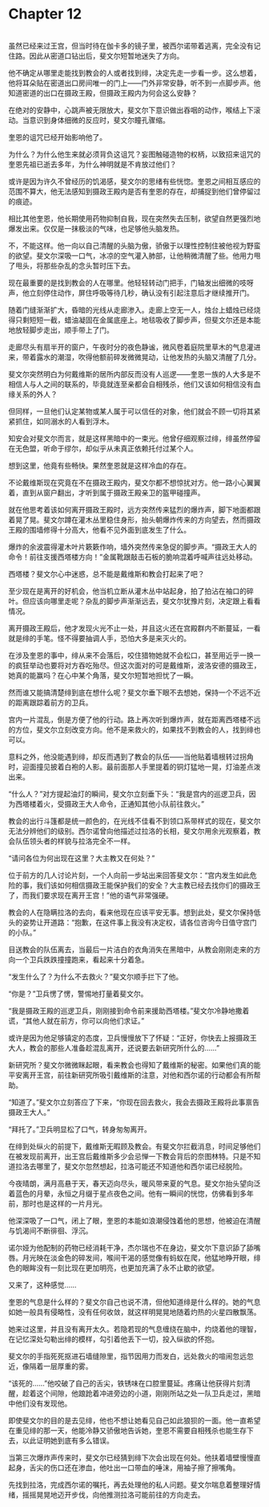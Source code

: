 # Chapter 12

<br>
虽然已经来过王宫，但当时待在伽卡多的镜子里，被西尔诺带着逃离，完全没有记住路。因此从密道口钻出后，斐文尔短暂地迷失了方向。

他不确定从哪里走能找到教会的人或者找到绯，决定先走一步看一步。这么想着，他将耳朵贴在密道出口房间唯一的门上——门外非常安静，听不到一点脚步声。他知道密道的出口在摄政王殿，但摄政王殿内为何会这么安静？

在绝对的安静中，心跳声被无限放大，斐文尔下意识做出吞咽的动作，喉结上下滚动。当意识到身体细微的反应时，斐文尔瞳孔骤缩。

奎恩的诅咒已经开始影响他了。

为什么？为什么他生来就必须背负这诅咒？妄图触碰造物的权柄，以致招来诅咒的奎恩先祖已逝去多年，为什么神明就是不肯放过他们？

或许是因为许久不曾经历的饥渴感，斐文尔的思绪有些恍惚。奎恩之间相互感应的范围不算大，他无法感知到摄政王殿内是否有奎恩的存在，却捕捉到他们曾停留过的痕迹。

相比其他奎恩，他长期使用药物抑制自我，现在突然失去压制，欲望自然更强烈地爆发出来。仅仅是一抹极淡的气味，也足够他头脑发热。

不，不能这样。他一向以自己清醒的头脑为傲，骄傲于以理性控制住被他视为野蛮的欲望。斐文尔深吸一口气，冰凉的空气灌入肺部，让他稍微清醒了些。他用力甩了甩头，将那些杂乱的念头暂时压下去。

现在最重要的是找到教会的人在哪里。他轻轻转动门把手，门轴发出细微的吱呀声，他立刻停住动作，屏住呼吸等待几秒，确认没有引起注意后才继续推开门。

随着门缝渐渐扩大，昏暗的光线从走廊渗入。走廊上空无一人，烛台上蜡烛已经烧得只剩短短一截，蜡油凝固在金属底座上。地毯吸收了脚步声，但斐文尔还是本能地放轻脚步走出，顺手带上了门。

走廊尽头有扇半开的窗户，午夜时分的夜色静谧，微风卷着庭院里草木的气息灌进来，带着露水的潮湿，吹得他额前碎发微微晃动，让他发热的头脑又清醒了几分。

斐文尔突然明白为何戴维斯的居所内部反而没有人巡逻——奎恩一族的人大多是不相信人与人之间的联系的，毕竟就连至亲都会自相残杀，他们又该如何相信没有血缘关系的外人？

但同样，一旦他们认定某物或某人属于可以信任的对象，他们就会不顾一切将其紧紧抓住，如同溺水的人看到浮木。

知安会对斐文尔而言，就是这样黑暗中的一束光。他曾仔细观察过绯，绯虽然停留在无色盟，听命于缪尔，却似乎从未真正依赖托付过某个人。

想到这里，他竟有些畅快。果然奎恩就是这样冷血的存在。

不论戴维斯现在究竟在不在摄政王殿内，斐文尔都不想惊扰对方。他一路小心翼翼着，直到从窗户翻出，才听到属于摄政王殿亲卫的盔甲碰撞声。

就在他思考着该如何离开摄政王殿时，远方突然传来猛烈的爆炸声，脚下地面都跟着晃了晃。斐文尔蹲在灌木丛里稳住身形，抬头朝爆炸传来的方向望去，然而摄政王殿的围墙修得十分高大，他看不见外面到底发生了什么。

爆炸的余波震得灌木叶片簌簌作响，墙外突然传来急促的脚步声。“摄政王大人的命令！前往支援西塔楼方向！”金属靴跟敲击石板的脆响混着呼喊声往远处移动。

西塔楼？斐文尔心中迷惑，总不能是戴维斯和教会打起来了吧？

至少现在是离开的好机会，他当机立断从灌木丛中站起身，拍了拍沾在袖口的碎叶。但应该向哪里走呢？杂乱的脚步声渐渐远去，斐文尔犹豫片刻，决定跟上看看情况。

离开摄政王殿后，他才发现火光不止一处，并且这火还在宫殿群内不断蔓延，一看就是绯的手笔。怪不得要抽调人手，恐怕大多是来灭火的。

在涉及奎恩的事中，绯从来不会落后，咬住猎物她就不会松口，甚至用近乎一换一的疯狂举动也要将对方吞吃殆尽。但这次面对的可是戴维斯，波洛安德的摄政王，她真的能赢吗？在心中某个角落，斐文尔短暂地担忧了一瞬。

然而谁又能搞清楚绯到底在想什么呢？斐文尔垂下眼不去想她，保持一个不远不近的距离跟踪着前方的卫兵。

宫内一片混乱，倒是方便了他的行动。路上再次听到爆炸声，就在距离西塔楼不远的方位，斐文尔立刻改变方向。他不是来救火的，如果找不到教会的人，找到绯也可以。

意料之外，他没能遇到绯，却反而遇到了教会的队伍——当他贴着墙根转过拐角时，迎面撞见披着白袍的人影。最前面那人手里提着的铜灯猛地一晃，灯油差点泼出来。

“什么人？”对方提起油灯的瞬间，斐文尔立刻垂下头：“我是宫内的巡逻卫兵，因为西塔楼着火，受摄政王大人命令，正通知其他小队前往救火。”

教会的出行斗篷都是统一颜色的，在光线不佳看不到领口系带样式的现在，斐文尔无法分辨他们的级别。西尔诺曾向他描述过拉洛的长相，斐文尔用余光观察着，教会队伍领头者的样貌与拉洛完全不一样。

“请问各位为何出现在这里？大主教又在何处？”

位于前方的几人讨论片刻，一个人向前一步站出来回答斐文尔：“宫内发生如此危险的事，我们该如何相信摄政王能保护我们的安全？大主教已经去找你们的摄政王了，而我们要求现在离开王宫！”他的语气非常强硬。

教会的人在隐瞒拉洛的去向，看来他现在应该平安无事。想到此处，斐文尔保持低头的姿势让开道路：“抱歉，在这件事上我没有决定权，请各位咨询今日值守宫门的小队。”

目送教会的队伍离去，当最后一片洁白的衣角消失在黑暗中，从教会刚刚走来的方向一个卫兵跌跌撞撞跑来，看起来十分着急。

“发生什么了？为什么不去救火？”斐文尔顺手拦下了他。

“你是？”卫兵愣了愣，警惕地打量着斐文尔。

“我是摄政王殿的巡逻卫兵，刚刚接到命令前来援助西塔楼。”斐文尔冷静地撒着谎，“其他人就在前方，你可以向他们求证。”

或许是因为他足够镇定的态度，卫兵慢慢放下了怀疑：“正好，你快去上报摄政王大人，教会的那些人准备趁混乱离开，还说要去新研究所什么的……”

新研究所？斐文尔微微眯起眼，看来教会也得知了戴维斯的秘密。如果他们真的能平安离开王宫，前往新研究所吸引戴维斯的注意，对他和西尔诺的行动都会有所帮助。

“知道了。”斐文尔立刻答应了下来，“你现在回去救火，我会去摄政王殿将此事禀告摄政王大人。”

“拜托了。”卫兵明显松了口气，转身匆匆离开。

在绯到处纵火的前提下，戴维斯无暇顾及教会。有斐文尔拦截消息，时间足够他们在被发现前离开，出王宫后戴维斯多少会忌惮一下教会背后的奈图林特。只是不知道拉洛去哪里了，斐文尔忽然想起，拉洛可能还不知道他和西尔诺已经脱险。

今夜晴朗，满月高悬于天，春天迈向尽头，暖风带来夏的气息。斐文尔抬头望向泛着蓝色的月晕，永恒之月缀于星点夜色之间。他有一瞬间的恍惚，仿佛看到多年前，那时也是这样的一片月光。

他深深吸了一口气，闭上了眼，奎恩的本能如浪潮侵蚀着他的思想，他被迫在清醒与饥渴间不断徘徊、浮沉。

诺尔娅为他配制的药物已经消耗干净，杰尔瑞也不在身边，斐文尔下意识舔了舔嘴唇。月光映在淡金色的碎发间，喉间干渴的感觉像有蚂蚁在爬，他猛地睁开眼，绯色的眼眸没有一刻比现在更加明亮，也更加充满了永不止歇的欲望。

又来了，这种感觉……

奎恩的气息是什么样的？斐文尔自己也说不清，但他知道绯是什么样的。她的气息如她一般具有侵略性，没有任何收敛，就这样明晃晃地随着灼热的火星四散飘荡。

她来过这里，并且没有离开太久。若隐若现的气息缠绕在脑中，灼烧着他的理智，在记忆深处勾勒出绯的模样，勾引着他丢下一切，投入纵欲的怀抱。

斐文尔的手指死死抠进石墙缝隙里，指节因用力而发白，远处救火的喧闹忽远忽近，像隔着一层厚重的雾。

“该死的……”他咬破了自己的舌尖，铁锈味在口腔里蔓延。疼痛让他获得片刻清醒，趁着这个间隙，他踉跄着冲进旁边的小道，刚刚所站之处一队卫兵走过，黑暗中他们没有发现他。

即使斐文尔的目的是去见绯，他也不想让她看见自己如此狼狈的一面。他一直希望在重见绯的那一天，他能冷静又骄傲地告诉她，奎恩不需要自相残杀也能生存下去，以此证明她到底有多么错误。

当第三次爆炸声传来时，斐文尔已经猜到绯下次会出现在何处。他扶着墙壁慢慢直起身，舌尖的伤口还在渗血，他吐出一口带血的唾沫，用袖子擦了擦嘴角。

先找到拉洛，完成西尔诺的嘱托，再去处理他的私人问题。斐文尔喘息着整理好情绪，摇摇晃晃地迈开步伐，向他推测拉洛可能前往的方向走去。
